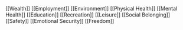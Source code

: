 [[Wealth]]
[[Employment]]
[[Environment]]
[[Physical Health]]
[[Mental Health]]
[[Education]]
[[Recreation]]
[[Leisure]]
[[Social Belonging]]
[[Safety]]
	[[Emotional Security]] 
[[Freedom]]
